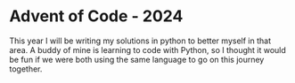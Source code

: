 # Advent of Code - 2024

This year I will be writing my solutions in python to better myself in that
area. A buddy of mine is learning to code with Python, so I thought it would
be fun if we were both using the same language to go on this journey together.
